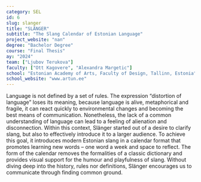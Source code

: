 ```yaml
---
category: SEL
id: 6
slug: slanger
title: "SLÄNGER"
subtitle: "The Slang Calendar of Estonian Language"
project_website: "nan"
degree: "Bachelor Degree"
course: "Final Thesis"
ay: "2024"
team: ["Ljubov Terukova"]
faculty: ["Ott Kagovere", "Alexandra Margetic"]
school: "Estonian Academy of Arts, Faculty of Design, Tallinn, Estonia"
school_website: "www.artun.ee"
---
```


Language is not defined by a set of rules. The expression “distortion of language” loses its meaning, because language is alive, metaphorical and fragile, it can react quickly to environmental changes and becoming the best means of communication. Nonetheless, the lack of a common understanding of language can lead to a feeling of alienation and disconnection. Within this context, Slänger started out of a desire to clarify slang, but also to effectively introduce it to a larger audience. To achieve this goal, it introduces modern Estonian slang in a calendar format that promotes learning new words – one word a week and space to reflect. The form of the calendar removes the formalities of a classic dictionary and provides visual support for the humour and playfulness of slang. Without diving deep into the history, rules nor definitions, Slänger encourages us to communicate through finding common ground.
